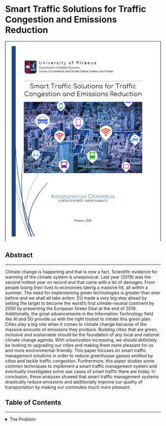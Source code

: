 # Smart Traffic Solutions for Traffic Congestion and Emissions Reduction

![Cover](img/cover.png)

## Abstract

<hr>
Climate change is happening and that is now a fact. Scientific evidence for warming of the climate system is unequivocal. Last year (2019) was the second hottest year on record and that came with a lot of damages. From people losing their lives to economies taking a massive hit, all within a summer. The need for implementing green technologies is greater than ever before and we shall all take action. EU made a very big step ahead by setting the target to become the world’s first climate-neutral continent by 2050 by presenting the European Green Deal at the end of 2019. Additionally, the great advancements in the Information Technology field like AI and 5G provide us with the right toolset to initiate this green plan.
Cities play a big role when it comes to climate change because of the massive amounts of emissions they produce. Building cities that are green, inclusive and sustainable should be the foundation of any local and national climate change agenda. With urbanization increasing, we should definitely be looking to upgrading our cities and making them more pleasant for us and more environmental-friendly. This paper focuses on smart traffic management solutions in order to reduce greenhouse gasses emitted by cities and tackle traffic congestion. Furthermore, this paper studies some common techniques to implement a smart traffic management system and eventually investigates some use cases of smart traffic there are today.
In conclusion, these analyses showed that smart traffic management systems drastically reduce emissions and additionally improve our quality of transportation by making our commutes much more pleasant.

## Table of Contents

<hr>
<details>
    <summary>The Problem</summary>
    <p>Climate Crisis</p>
    <p>Greenhouse Gasses</p>
    <p>The Urbanazation Problem</p>
    <p>Urban Mobility</p>
    <p>Congestion</p>
    <p>Air Pollution & CO2</p>
    <p>Overall</p>
</details>